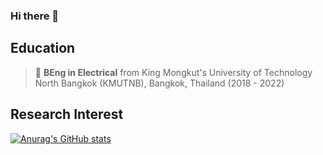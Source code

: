 ### Hi there 👋

<!--
**Jaramyy/Jaramyy** is a ✨ _special_ ✨ repository because its `README.md` (this file) appears on your GitHub profile.

Here are some ideas to get you started:

- 🔭 I’m currently working on ...
- 🌱 I’m currently learning ...
- 👯 I’m looking to collaborate on ...
- 🤔 I’m looking for help with ...
- 💬 Ask me about ...
- 📫 How to reach me: ...
- 😄 Pronouns: ...
- ⚡ Fun fact: ...
-->

## Education 
> 🔹 **BEng in Electrical** from King Mongkut's University of Technology North Bangkok (KMUTNB), Bangkok, Thailand (2018 - 2022)  

## Research Interest


[![Anurag's GitHub stats](https://github-readme-stats.vercel.app/api?username=jaramyy)](https://github.com/anuraghazra/github-readme-stats)


